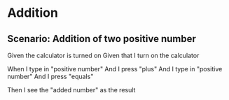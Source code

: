 # Addition

## Scenario: Addition of two positive number

  Given the calculator is turned on
  Given that I turn on the calculator

  When I type in "positive number"
  And I press "plus"
  And I type in "positive number"
  And I press "equals"
  
  Then I see the "added number" as the result
